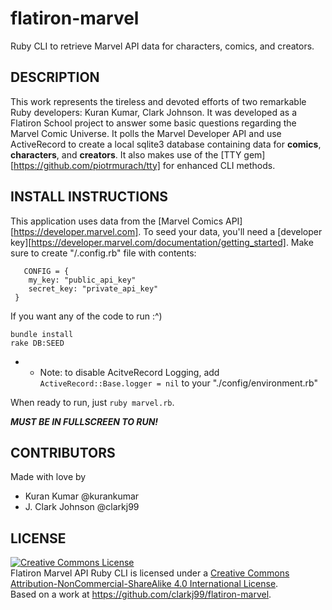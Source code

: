 # flatiron-marvel
Ruby CLI to retrieve Marvel API data for characters, comics, and creators.

## DESCRIPTION
This work represents the tireless and devoted efforts of two remarkable Ruby developers:  Kuran Kumar, Clark Johnson.  It was developed as a Flatiron School project to answer some basic questions regarding the Marvel Comic Universe.  It polls the Marvel Developer API and use ActiveRecord to create a local sqlite3 database containing data for **comics**, **characters**, and **creators**. It also makes use of the [TTY gem][https://github.com/piotrmurach/tty] for enhanced CLI methods.

## INSTALL INSTRUCTIONS
This application uses data from the [Marvel Comics API][https://developer.marvel.com]. To seed your data, you'll need a [developer key][https://developer.marvel.com/documentation/getting_started]. 
Make sure to create "/.config.rb" file with contents:
```
   CONFIG = {
    my_key: "public_api_key"
    secret_key: "private_api_key"
 }
 ```
 If you want any of the code to run :^)

 ```
 bundle install
 rake DB:SEED 
 ```
 * * Note: to disable AcitveRecord Logging, add `ActiveRecord::Base.logger = nil` to your "./config/environment.rb"

When ready to run, just `ruby marvel.rb`.
 
 ***MUST BE IN FULLSCREEN TO RUN!***

 ## CONTRIBUTORS

 Made with love by
 * Kuran Kumar @kurankumar
 * J. Clark Johnson @clarkj99

 ## LICENSE

 <a rel="license" href="http://creativecommons.org/licenses/by-nc-sa/4.0/"><img alt="Creative Commons License" style="border-width:0" src="https://i.creativecommons.org/l/by-nc-sa/4.0/88x31.png" /></a><br /><span xmlns:dct="http://purl.org/dc/terms/" property="dct:title">Flatiron Marvel API Ruby CLI</span> is licensed under a <a rel="license" href="http://creativecommons.org/licenses/by-nc-sa/4.0/">Creative Commons Attribution-NonCommercial-ShareAlike 4.0 International License</a>.<br />Based on a work at <a xmlns:dct="http://purl.org/dc/terms/" href="https://github.com/clarkj99/flatiron-marvel" rel="dct:source">https://github.com/clarkj99/flatiron-marvel</a>.

